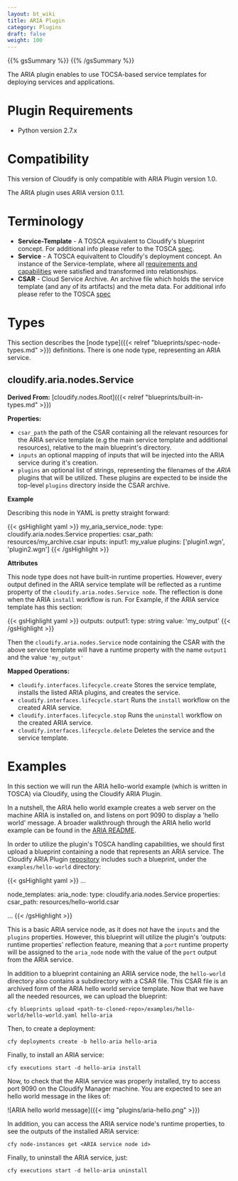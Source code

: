```yaml
---
layout: bt_wiki
title: ARIA Plugin
category: Plugins
draft: false
weight: 100
---
```

{{% gsSummary %}} {{% /gsSummary %}}

The ARIA plugin enables to use TOCSA-based service templates for deploying services and applications.


# Plugin Requirements

* Python version 2.7.x


# Compatibility

This version of Cloudify is only compatible with ARIA Plugin version 1.0. 

The ARIA plugin uses ARIA version 0.1.1.


# Terminology

* **Service-Template** - A TOSCA equivalent to Cloudify's blueprint concept. 
For additional info please refer to the TOSCA [spec](http://docs.oasis-open.org/tosca/TOSCA-Simple-Profile-YAML/v1.0/os/TOSCA-Simple-Profile-YAML-v1.0-os.html#_Toc471725224).  
* **Service** - A TOSCA equivaltent to Cloudify's deployment concept. An 
instance of the Service-template, where all [requirements and capabilities](http://docs.oasis-open.org/tosca/TOSCA-Simple-Profile-YAML/v1.0/os/TOSCA-Simple-Profile-YAML-v1.0-os.html#_Toc471725207) 
were satisfied and transformed into relationships. 
* **CSAR** - Cloud Service Archive. An archive file which holds the 
service template (and any of its artifacts) and the meta data. For additional
 info please refer to the TOSCA [spec](http://docs.oasis-open.org/tosca/TOSCA-Simple-Profile-YAML/v1.0/os/TOSCA-Simple-Profile-YAML-v1.0-os.html#_Toc471725246)


# Types

This section describes the [node type]({{< relref "blueprints/spec-node-types.md" >}}) definitions. There is one node type, representing an ARIA service.

## cloudify.aria.nodes.Service

**Derived From:** [cloudify.nodes.Root]({{< relref "blueprints/built-in-types.md" >}})

**Properties:**

  * `csar_path` the path of the CSAR containing all the relevant resources for the ARIA service template (e.g the main service template and additional resources), relative to the main blueprint's directory.
  * `inputs` an optional mapping of inputs that will be injected into the ARIA service during it's creation.
  * `plugins` an optional list of strings, representing the filenames of the *ARIA* plugins that will be utilized. These plugins are expected to be inside the top-level `plugins` directory inside the CSAR archive.

**Example**

Describing this node in YAML is pretty straight forward: 

{{< gsHighlight  yaml  >}}
  my_aria_service_node:
    type: cloudify.aria.nodes.Service
    properties:
      csar_path: resources/my_archive.csar
      inputs: 
        input1: my_value
      plugins: ['plugin1.wgn', 'plugin2.wgn']
{{< /gsHighlight >}}

**Attributes**

This node type does not have built-in runtime properties. However, every output defined in the ARIA service template will be reflected as a runtime property of the `cloudify.aria.nodes.Service node`. The reflection is done when the ARIA `install` workflow is run.
For Example, if the ARIA service template has this section:

{{< gsHighlight  yaml  >}}
  outputs:
    output1:
      type: string
      value: 'my_output'
{{< /gsHighlight >}}

Then the `cloudify.aria.nodes.Service` node containing the CSAR with the above service template will have a runtime property with the name `output1` and the value `'my_output'`
 
**Mapped Operations:**

  * `cloudify.interfaces.lifecycle.create` Stores the service template, installs the listed ARIA plugins, and creates the service.
  * `cloudify.interfaces.lifecycle.start` Runs the `install` workflow on the created ARIA service.
  * `cloudify.interfaces.lifecycle.stop` Runs the `uninstall` workflow on the created ARIA service.
  * `cloudify.interfaces.lifecycle.delete` Deletes the service and the service template.


# Examples

In this section we will run the ARIA hello-world example (which is written in 
TOSCA) via Cloudify, using the Cloudify ARIA Plugin.

In a nutshell, the ARIA hello world example creates a web server on the machine
ARIA is installed on, and listens on port 9090 to display a 'hello world'
message. A broader walkthrough through the ARIA hello world example can be
found in the [ARIA README](https://github.com/apache/incubator-ariatosca#getting-started).

In order to utilize the plugin's TOSCA handling capabilities, we should first
upload a blueprint containing a node that represents an ARIA service.
The Cloudify ARIA Plugin [repository](https://github.com/cloudify-cosmo/cloudify-aria-plugin)
includes such a blueprint, under the `examples/hello-world` directory:

{{< gsHighlight  yaml  >}}
...

node_templates:
  aria_node:
    type: cloudify.aria.nodes.Service
    properties:
      csar_path: resources/hello-world.csar

...
{{< /gsHighlight >}}

This is a basic ARIA service node, as it does not have the `inputs` and the
`plugins` properties. However, this blueprint will utilize the plugin's
'outputs: runtime properties' reflection feature, meaning that a `port` runtime
property will be assigned to the `aria_node` node with the value of the `port`
output from the ARIA service.

In addition to a blueprint containing an ARIA service node, the `hello-world`
directory also contains a subdirectory with a CSAR file. This CSAR file is an
archived form of the ARIA hello world service template. Now that we have all the needed
resources, we can upload the blueprint: 

`cfy blueprints upload <path-to-cloned-repo>/examples/hello-world/hello-world.yaml hello-aria`

Then, to create a deployment:

`cfy deployments create -b hello-aria hello-aria`

Finally, to install an ARIA service:

`cfy executions start -d hello-aria install`

Now, to check that the ARIA service was properly installed, try to access port
9090 on the Cloudify Manager machine. You are expected to see an hello world
message in the likes of:

![ARIA hello world message]({{< img "plugins/aria-hello.png" >}})

In addition, you can access the ARIA service node's runtime properties, to see
the outputs of the installed ARIA service:

`cfy node-instances get <ARIA service node id>`

Finally, to uninstall the ARIA service, just:

`cfy executions start -d hello-aria uninstall` 
